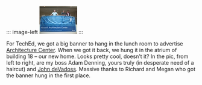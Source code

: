 ::: image-left
[![](https://raw.githubusercontent.com/devhawk/devhawk.github.io/master/images/blog/ArchCenterBanner_1_thumb.jpg)](https://raw.githubusercontent.com/devhawk/devhawk.github.io/master/images/blog/ArchCenterBanner_1.jpg)
:::

For TechEd, we got a big banner to hang in the lunch room to advertise
[Architecture Center](http://msdn.microsoft.com/architecture). When we
got it back, we hung it in the atrium of building 18 – our new home.
Looks pretty cool, doesn’t it? In the pic, from left to right, are my
boss Adam Denning, yours truly (in desperate need of a haircut) and
[John deVadoss](http://blogs.msdn.com/jdevados). Massive thanks to
Richard and Megan who got the banner hung in the first place.
